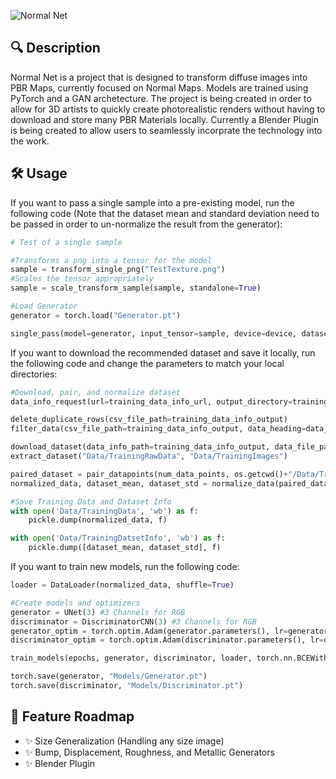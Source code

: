 ![Normal Net](https://github.com/user-attachments/assets/8bd8f983-1eab-4409-948d-fece8f4ea555)

## 🔍 Description
Normal Net is a project that is designed to transform diffuse images into PBR Maps, currently focused on Normal Maps. Models are trained using PyTorch and a GAN archetecture. The project is being created in order to allow for 3D artists to quickly create photorealistic renders without having to download and store many PBR Materials locally. Currently a Blender Plugin is being created to allow users to seamlessly incorprate the technology into the work.

## 🛠️ Usage

If you want to pass a single sample into a pre-existing model, run the following code (Note that the dataset mean and standard deviation need to be passed in order to un-normalize the result from the generator):
```py
# Test of a single sample

#Transforms a png into a tensor for the model
sample = transform_single_png("TestTexture.png")
#Scales the tensor appropriately 
sample = scale_transform_sample(sample, standalone=True)

#Load Generator
generator = torch.load("Generator.pt")

single_pass(model=generator, input_tensor=sample, device=device, dataset_mean=dataset_mean, dataset_std=dataset_std, display_plot=True)
```

If you want to download the recommended dataset and save it locally, run the following code and change the parameters to match your local directories:

```py
#Download, pair, and normalize dataset
data_info_request(url=training_data_info_url, output_directory=training_data_info_output)

delete_duplicate_rows(csv_file_path=training_data_info_output)
filter_data(csv_file_path=training_data_info_output, data_heading=data_heading, data_filter=data_filter)

download_dataset(data_info_path=training_data_info_output, data_file_path=training_data_path, data_filter = data_filter, num_data_points=num_data_points)
extract_dataset("Data/TrainingRawData", "Data/TrainingImages")

paired_dataset = pair_datapoints(num_data_points, os.getcwd()+"/Data/TrainingImages/Color", os.getcwd()+"/Data/TrainingImages/NormalDX", "Color_", "NormalDX_")
normalized_data, dataset_mean, dataset_std = normalize_data(paired_dataset)

#Save Training Data and Dataset Info
with open('Data/TrainingData', 'wb') as f:
    pickle.dump(normalized_data, f)

with open('Data/TrainingDatsetInfo', 'wb') as f:
    pickle.dump([dataset_mean, dataset_std], f)
```

If you want to train new models, run the following code:

```py
loader = DataLoader(normalized_data, shuffle=True)

#Create models and optimizers
generator = UNet(3) #3 Channels for RGB
discriminator = DiscriminatorCNN(3) #3 Channels for RGB
generator_optim = torch.optim.Adam(generator.parameters(), lr=generator_lr, betas=(beta1, beta2))
discriminator_optim = torch.optim.Adam(discriminator.parameters(), lr=discriminator_lr, betas=(beta1, beta2))

train_models(epochs, generator, discriminator, loader, torch.nn.BCEWithLogitsLoss(), generator_optim, discriminator_optim, device, secondary_gen_loss= torch.nn.MSELoss(), secondary_loss_weight=0.3, log_interval=1)

torch.save(generator, "Models/Generator.pt")
torch.save(discriminator, "Models/Discriminator.pt")
```

## 🚧 Feature Roadmap

- ✨ Size Generalization (Handling any size image)
- ✨ Bump, Displacement, Roughness, and Metallic Generators
- ✨ Blender Plugin
